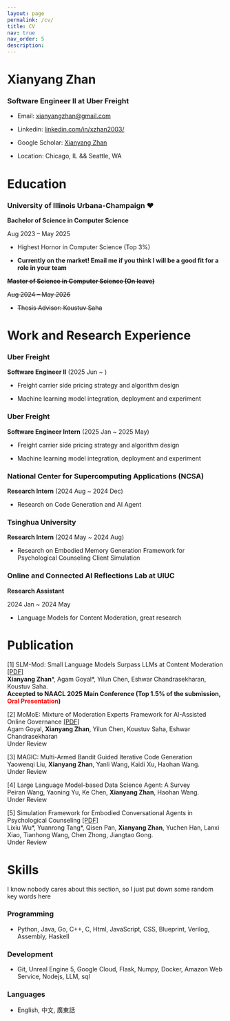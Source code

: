 ```yaml
---
layout: page
permalink: /cv/
title: CV
nav: true
nav_order: 5
description:
---
```

<!-- I have multiple internship experience in Industry for sotfware and AI development and Academia for nlp and hci research. **I am actively seeking ~~SWE/MLE internships and research internship opportunities for summer 2025~~ full-time software engineering jobs starting in May 2025. Contact me (xianyangzhan@gmail.com, zhan39@illinois.edu) if you think I will be a good fit for a role in your team.** -->
<!-- ## Download My CV
You can download my CV in PDF format by clicking the link below:
[Download my CV](../assets/pdf/cv.pdf) -->
# Xianyang Zhan

### Software Engineer II at Uber Freight

  

- Email: xianyangzhan@gmail.com

- Linkedin: [linkedin.com/in/xzhan2003/](https://www.linkedin.com/in/xzhan2003/)

- Google Scholar: [Xianyang Zhan](https://scholar.google.com/citations?user=t7HdaAIAAAAJ&hl=en)

- Location: Chicago, IL && Seattle, WA

  

# Education

### University of Illinois Urbana-Champaign ❤️

**Bachelor of Science in Computer Science**

Aug 2023 – May 2025

- Highest Hornor in Computer Science (Top 3%)

-  **Currently on the market! Email me if you think I will be a good fit for a role in your team**

  

**~~Master of Science in Computer Science (On leave)~~**

  

~~Aug 2024 – May 2026~~

- ~~Thesis Advisor: Koustuv Saha~~

  
  

# Work and Research Experience

### Uber Freight

**Software Engineer II** (2025 Jun ~ )

- Freight carrier side pricing strategy and algorithm design

- Machine learning model integration, deployment and experiment

### Uber Freight

**Software Engineer Intern** (2025 Jan ~ 2025 May)

- Freight carrier side pricing strategy and algorithm design

- Machine learning model integration, deployment and experiment

  

### National Center for Supercomputing Applications (NCSA)

**Research Intern** (2024 Aug ~ 2024 Dec)

- Research on Code Generation and AI Agent 

  

### Tsinghua University

**Research Intern** (2024 May ~ 2024 Aug)

- Research on Embodied Memory Generation Framework for Psychological Counseling Client Simulation

### Online and Connected AI Reflections Lab at UIUC

**Research Assistant**

2024 Jan ~ 2024 May

- Language Models for Content Moderation, great research

  

# Publication

[1] SLM-Mod: Small Language Models Surpass LLMs at Content Moderation [[PDF]](https://aclanthology.org/2025.naacl-long.441.pdf)<br />
**Xianyang Zhan**\*, Agam Goyal\*, Yilun Chen, Eshwar Chandrasekharan, Koustuv Saha. <br />
**Accepted to  NAACL 2025 Main Conference (Top 1.5% of the submission, <span style="color:rgb(255, 0, 0); font-weight: bold;">Oral Presentation</span>)**

[2] MoMoE: Mixture of Moderation Experts Framework for AI-Assisted Online Governance  [[PDF]](https://arxiv.org/pdf/2505.14483)<br />
Agam Goyal, **Xianyang Zhan**, Yilun Chen, Koustuv Saha, Eshwar Chandrasekharan <br />
Under Review

[3] MAGIC: Multi-Armed Bandit Guided Iterative Code Generation <br />
Yaowenqi Liu, **Xianyang Zhan**, Yanli Wang, Kaidi Xu, Haohan Wang. <br />
Under Review

[4] Large Language Model-based Data Science Agent: A Survey <br />
Peiran Wang, Yaoning Yu, Ke Chen, **Xianyang Zhan**, Haohan Wang. <br />
Under Review

[5] Simulation Framework for Embodied Conversational Agents in Psychological Counseling [[PDF]](https://arxiv.org/pdf/2410.22041v1)<br />
Lixiu Wu\*, Yuanrong Tang\*, Qisen Pan, **Xianyang Zhan**, Yuchen Han, Lanxi Xiao, Tianhong Wang, Chen Zhong, Jiangtao Gong. <br />
Under Review

# Skills

I know nobody cares about this section, so I just put down some random key words here

### Programming

- Python, Java, Go, C++, C, Html, JavaScript, CSS, Blueprint, Verilog, Assembly, Haskell

  

### Development

  

- Git, Unreal Engine 5, Google Cloud, Flask, Numpy, Docker, Amazon Web Service, Nodejs, LLM, sql

  

### Languages


- English, 中文, 廣東話